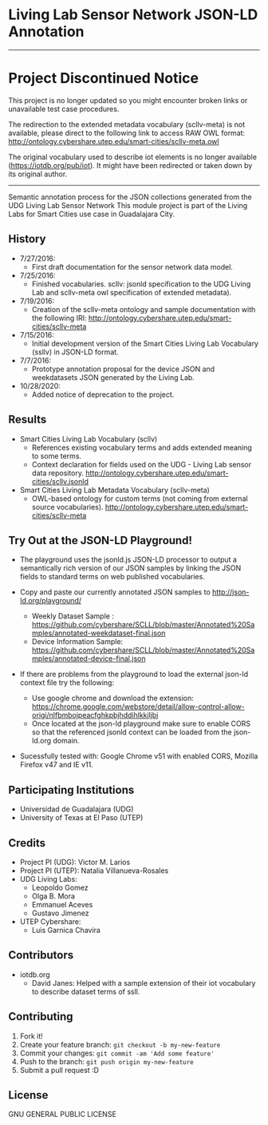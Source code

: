 

# Living Lab Sensor Network JSON-LD Annotation

-----------------------------------------------------------------------------------------------------

# Project Discontinued Notice  
This project is no longer updated so you might encounter broken links or unavailable test case procedures. 

The redirection to the extended metadata vocabulary (scllv-meta) is not available, please direct to the following link to access RAW OWL format:   
http://ontology.cybershare.utep.edu/smart-cities/scllv-meta.owl

The original vocabulary used to describe iot elements is no longer available (https://iotdb.org/pub/iot). It might have been
redirected or taken down by its original author.

--------------------------------------------------------------------------------------------------------
Semantic annotation process for the JSON collections generated from the UDG Living Lab Sensor Network
This module project is part of the Living Labs for Smart Cities use case in Guadalajara City.

## History
+ 7/27/2016:
	- First draft documentation for the sensor network data model.
+ 7/25/2016:
	- Finished vocabularies. scllv: jsonld specification to the UDG Living Lab  and scllv-meta owl specification of extended metadata).
+ 7/19/2016:
	- Creation of the scllv-meta ontology and sample documentation with the following IRI:
	  http://ontology.cybershare.utep.edu/smart-cities/scllv-meta
+ 7/15/2016:
	- Initial development version of the Smart Cities Living Lab Vocabulary (ssllv) in JSON-LD format.
+ 7/7/2016: 
	- Prototype annotation proposal for the device JSON and weekdatasets JSON generated by the Living Lab.
+ 10/28/2020:
	- Added notice of deprecation to the project.

## Results
+ Smart Cities Living Lab Vocabulary (scllv)
	- References existing vocabulary terms and adds extended meaning to some terms.
	- Context declaration for fields used on the UDG - Living Lab sensor data repository. 
		http://ontology.cybershare.utep.edu/smart-cities/scllv.jsonld
+ Smart Cities Living Lab Metadata Vocabulary (scllv-meta)
	- OWL-based ontology for custom terms (not coming from external source vocabularies).
		http://ontology.cybershare.utep.edu/smart-cities/scllv-meta
	
## Try Out at the JSON-LD Playground!
+ The playground uses the jsonld.js JSON-LD processor to output a semantically rich version of our JSON samples by linking the JSON fields to standard terms on web published vocabularies.
  
+ Copy and paste our currently annotated JSON samples to http://json-ld.org/playground/
	- Weekly Dataset Sample : https://github.com/cybershare/SCLL/blob/master/Annotated%20Samples/annotated-weekdataset-final.json
	- Device Information Sample: https://github.com/cybershare/SCLL/blob/master/Annotated%20Samples/annotated-device-final.json

+ If there are problems from the playground to load the external json-ld context file try the following:
	- Use google chrome and download the extension: https://chrome.google.com/webstore/detail/allow-control-allow-origi/nlfbmbojpeacfghkpbjhddihlkkiljbi
	- Once located at the json-ld playground make sure to enable CORS so that the referenced jsonld context can be loaded from the json-ld.org domain.  

+ Sucessfully tested with: Google Chrome v51 with enabled CORS, Mozilla Firefox v47 and IE v11. 
	
## Participating Institutions
+ Universidad de Guadalajara (UDG)
+ University of Texas at El Paso (UTEP)

## Credits
+ Project PI (UDG): Victor M. Larios
+ Project PI (UTEP): Natalia Villanueva-Rosales
+ UDG Living Labs:
	- Leopoldo Gomez
	- Olga B. Mora
	- Emmanuel Aceves
	- Gustavo Jimenez
+ UTEP Cybershare:
	- Luis Garnica Chavira

## Contributors
+ iotdb.org
	- David Janes: Helped with a sample extension of their iot vocabulary to describe dataset terms of ssll.

## Contributing
1. Fork it!
2. Create your feature branch: `git checkout -b my-new-feature`
3. Commit your changes: `git commit -am 'Add some feature'`
4. Push to the branch: `git push origin my-new-feature`
5. Submit a pull request :D
	
## License
  GNU GENERAL PUBLIC LICENSE
